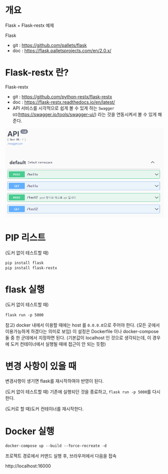 # 개요
Flask + Flask-restx 예제


Flask
* git : https://github.com/pallets/flask
* doc : https://flask.palletsprojects.com/en/2.0.x/


# Flask-restx 란?
Flask-restx
* git : https://github.com/python-restx/flask-restx
* doc : https://flask-restx.readthedocs.io/en/latest/
* API 서비스를 시각적으로 쉽게 볼 수 있게 하는 `Swagger UI`(https://swagger.io/tools/swagger-ui/) 라는 것을 연동시켜서 볼 수 있게 해준다.

![샘플예시](./screenshot/flask-restx.png)


# PIP 리스트
(도커 없이 테스트할 때)

```
pip install flask
pip install flask-restx
```


# flask 실행
(도커 없이 테스트할 때)

`flask run -p 5000`


참고) docker 내에서 이용할 때에는 host 를 `0.0.0.0`으로 주어야 한다. (모든 곳에서 이용가능하게 하겠다는 의미로 보임)
이 설정은 Dockerfile 이나 docker-compose 둘 중 한 군데에서 지정하면 된다. (기본값이 localhost 인 것으로 생각되는데, 
이 경우에 도커 컨테이너에서 실행될 때에 접근이 안 되는 듯함)


# 변경 사항이 있을 때
변경사항이 생기면 flask를 재시작하여야 반영이 된다. 

(도커 없이 테스트할 때) 기존에 실행되던 것을 종료하고, `flask run -p 5000`를 다시 한다.

(도커로 할 때)도커 컨테이너를 재시작한다.


# Docker 실행
`docker-compose up --build --force-recreate -d`

프로젝트 경로에서 커맨드 실행 후, 브라우저에서 다음을 접속

http://localhost:16000